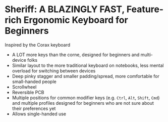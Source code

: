 # Sheriff: A BLAZINGLY FAST, Feature-rich Ergonomic Keyboard for Beginners

Inspired by the Corax keyboard

- A LOT more keys than the corne, designed for beginners and multi-device folks
- Similar layout to the more traditional keyboard on notebooks, less mental overload for switching between devices
- Deep pinky stagger and smaller padding/spread, more comfortable for small-handed people
- Scrollwheel
- Reversible PCB
- Multiple positions for common modifier keys  (e.g. `Ctrl`, `Alt`, `Shift`, `Cmd`) and multiple profiles designed for beginners who are not sure about their preferences yet
- Allows single-handed use


